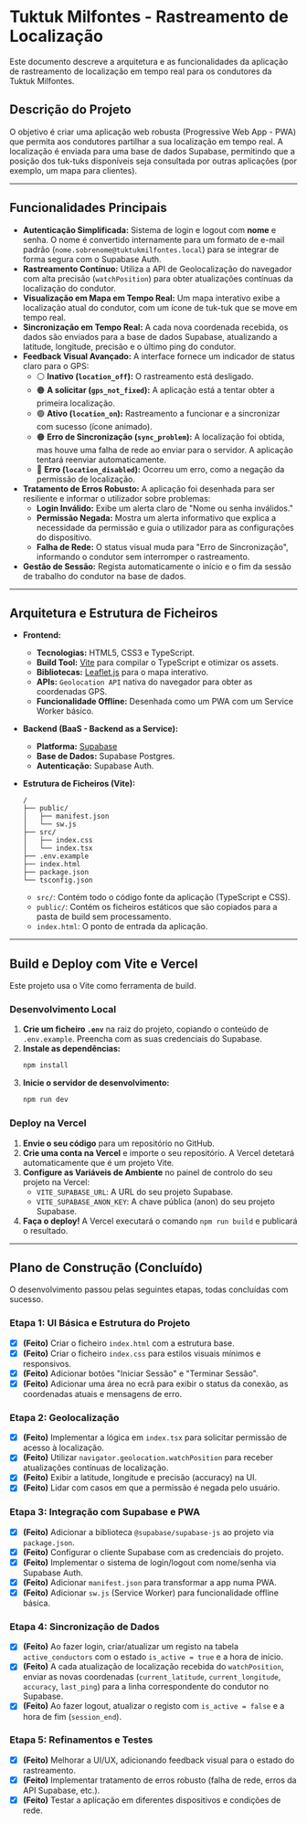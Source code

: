# Tuktuk Milfontes - Rastreamento de Localização

Este documento descreve a arquitetura e as funcionalidades da aplicação de rastreamento de localização em tempo real para os condutores da Tuktuk Milfontes.

## Descrição do Projeto

O objetivo é criar uma aplicação web robusta (Progressive Web App - PWA) que permita aos condutores partilhar a sua localização em tempo real. A localização é enviada para uma base de dados Supabase, permitindo que a posição dos tuk-tuks disponíveis seja consultada por outras aplicações (por exemplo, um mapa para clientes).

---

## Funcionalidades Principais

-   **Autenticação Simplificada:** Sistema de login e logout com **nome** e senha. O nome é convertido internamente para um formato de e-mail padrão (`nome.sobrenome@tuktukmilfontes.local`) para se integrar de forma segura com o Supabase Auth.
-   **Rastreamento Contínuo:** Utiliza a API de Geolocalização do navegador com alta precisão (`watchPosition`) para obter atualizações contínuas da localização do condutor.
-   **Visualização em Mapa em Tempo Real:** Um mapa interativo exibe a localização atual do condutor, com um ícone de tuk-tuk que se move em tempo real.
-   **Sincronização em Tempo Real:** A cada nova coordenada recebida, os dados são enviados para a base de dados Supabase, atualizando a latitude, longitude, precisão e o último ping do condutor.
-   **Feedback Visual Avançado:** A interface fornece um indicador de status claro para o GPS:
    -   ⚪ **Inativo (`location_off`):** O rastreamento está desligado.
    -   🟠 **A solicitar (`gps_not_fixed`):** A aplicação está a tentar obter a primeira localização.
    -   🟢 **Ativo (`location_on`):** Rastreamento a funcionar e a sincronizar com sucesso (ícone animado).
    -   🟠 **Erro de Sincronização (`sync_problem`):** A localização foi obtida, mas houve uma falha de rede ao enviar para o servidor. A aplicação tentará reenviar automaticamente.
    -   🔴 **Erro (`location_disabled`):** Ocorreu um erro, como a negação da permissão de localização.
-   **Tratamento de Erros Robusto:** A aplicação foi desenhada para ser resiliente e informar o utilizador sobre problemas:
    -   **Login Inválido:** Exibe um alerta claro de "Nome ou senha inválidos."
    -   **Permissão Negada:** Mostra um alerta informativo que explica a necessidade da permissão e guia o utilizador para as configurações do dispositivo.
    -   **Falha de Rede:** O status visual muda para "Erro de Sincronização", informando o condutor sem interromper o rastreamento.
-   **Gestão de Sessão:** Regista automaticamente o início e o fim da sessão de trabalho do condutor na base de dados.

---

## Arquitetura e Estrutura de Ficheiros

-   **Frontend:**
    -   **Tecnologias:** HTML5, CSS3 e TypeScript.
    -   **Build Tool:** [Vite](https://vitejs.dev/) para compilar o TypeScript e otimizar os assets.
    -   **Bibliotecas:** [Leaflet.js](https://leafletjs.com/) para o mapa interativo.
    -   **APIs:** `Geolocation API` nativa do navegador para obter as coordenadas GPS.
    -   **Funcionalidade Offline:** Desenhada como um PWA com um Service Worker básico.

-   **Backend (BaaS - Backend as a Service):**
    -   **Platforma:** [Supabase](https://supabase.io/)
    -   **Base de Dados:** Supabase Postgres.
    -   **Autenticação:** Supabase Auth.

-   **Estrutura de Ficheiros (Vite):**
    ```
    /
    ├── public/
    │   ├── manifest.json
    │   └── sw.js
    ├── src/
    │   ├── index.css
    │   └── index.tsx
    ├── .env.example
    ├── index.html
    ├── package.json
    └── tsconfig.json
    ```
    -   `src/`: Contém todo o código fonte da aplicação (TypeScript e CSS).
    -   `public/`: Contém os ficheiros estáticos que são copiados para a pasta de build sem processamento.
    -   `index.html`: O ponto de entrada da aplicação.

---

## Build e Deploy com Vite e Vercel

Este projeto usa o Vite como ferramenta de build.

### Desenvolvimento Local

1.  **Crie um ficheiro `.env`** na raiz do projeto, copiando o conteúdo de `.env.example`. Preencha com as suas credenciais do Supabase.
2.  **Instale as dependências:**
    ```bash
    npm install
    ```
3.  **Inicie o servidor de desenvolvimento:**
    ```bash
    npm run dev
    ```

### Deploy na Vercel

1.  **Envie o seu código** para um repositório no GitHub.
2.  **Crie uma conta na Vercel** e importe o seu repositório. A Vercel detetará automaticamente que é um projeto Vite.
3.  **Configure as Variáveis de Ambiente** no painel de controlo do seu projeto na Vercel:
    -   `VITE_SUPABASE_URL`: A URL do seu projeto Supabase.
    -   `VITE_SUPABASE_ANON_KEY`: A chave pública (anon) do seu projeto Supabase.
4.  **Faça o deploy!** A Vercel executará o comando `npm run build` e publicará o resultado.

---

## Plano de Construção (Concluído)

O desenvolvimento passou pelas seguintes etapas, todas concluídas com sucesso.

### Etapa 1: UI Básica e Estrutura do Projeto
-   [X] **(Feito)** Criar o ficheiro `index.html` com a estrutura base.
-   [X] **(Feito)** Criar o ficheiro `index.css` para estilos visuais mínimos e responsivos.
-   [X] **(Feito)** Adicionar botões "Iniciar Sessão" e "Terminar Sessão".
-   [X] **(Feito)** Adicionar uma área no ecrã para exibir o status da conexão, as coordenadas atuais e mensagens de erro.

### Etapa 2: Geolocalização
-   [X] **(Feito)** Implementar a lógica em `index.tsx` para solicitar permissão de acesso à localização.
-   [X] **(Feito)** Utilizar `navigator.geolocation.watchPosition` para receber atualizações contínuas de localização.
-   [X] **(Feito)** Exibir a latitude, longitude e precisão (accuracy) na UI.
-   [X] **(Feito)** Lidar com casos em que a permissão é negada pelo usuário.

### Etapa 3: Integração com Supabase e PWA
-   [X] **(Feito)** Adicionar a biblioteca `@supabase/supabase-js` ao projeto via `package.json`.
-   [X] **(Feito)** Configurar o cliente Supabase com as credenciais do projeto.
-   [X] **(Feito)** Implementar o sistema de login/logout com nome/senha via Supabase Auth.
-   [X] **(Feito)** Adicionar `manifest.json` para transformar a app numa PWA.
-   [X] **(Feito)** Adicionar `sw.js` (Service Worker) para funcionalidade offline básica.

### Etapa 4: Sincronização de Dados
-   [X] **(Feito)** Ao fazer login, criar/atualizar um registo na tabela `active_conductors` com o estado `is_active = true` e a hora de início.
-   [X] **(Feito)** A cada atualização de localização recebida do `watchPosition`, enviar as novas coordenadas (`current_latitude`, `current_longitude`, `accuracy`, `last_ping`) para a linha correspondente do condutor no Supabase.
-   [X] **(Feito)** Ao fazer logout, atualizar o registo com `is_active = false` e a hora de fim (`session_end`).

### Etapa 5: Refinamentos e Testes
-   [X] **(Feito)** Melhorar a UI/UX, adicionando feedback visual para o estado do rastreamento.
-   [X] **(Feito)** Implementar tratamento de erros robusto (falha de rede, erros da API Supabase, etc.).
-   [X] **(Feito)** Testar a aplicação em diferentes dispositivos e condições de rede.
